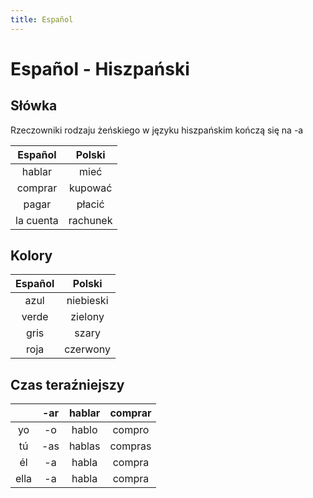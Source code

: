 ```yaml
---
title: Español
---
```


# Español - Hiszpański

## Słówka

Rzeczowniki rodzaju żeńskiego w języku hiszpańskim kończą się na -a

|  Español  |  Polski  |
| :-------: | :------: |
|  hablar   |   mieć   |
|  comprar  | kupować  |
|   pagar   |  płacić  |
| la cuenta | rachunek |

## Kolory

| Español |  Polski   |
| :-----: | :-------: |
|  azul   | niebieski |
|  verde  |  zielony  |
|  gris   |   szary   |
|  roja   | czerwony  |

## Czas teraźniejszy

|      | -ar | hablar | comprar |
| :--: | :-: | :----: | :-----: |
|  yo  | -o  | hablo  | compro  |
|  tú  | -as | hablas | compras |
|  él  | -a  | habla  | compra  |
| ella | -a  | habla  | compra  |
